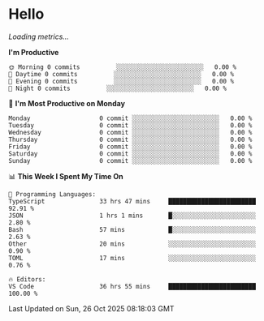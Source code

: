 # Hello

<!-- METRICS:START -->
<p><em>Loading metrics…</em></p>
<!-- METRICS:END -->

<!--START_SECTION:waka-->
**I'm Productive**

```text
🌞 Morning 0 commits          ░░░░░░░░░░░░░░░░░░░░░░░░   0.00 % 
🌆 Daytime 0 commits          ░░░░░░░░░░░░░░░░░░░░░░░░   0.00 % 
🌃 Evening 0 commits          ░░░░░░░░░░░░░░░░░░░░░░░░   0.00 % 
🌙 Night 0 commits          ░░░░░░░░░░░░░░░░░░░░░░░░   0.00 % 
```
📅 **I'm Most Productive on Monday**

```text
Monday                   0 commit ░░░░░░░░░░░░░░░░░░░░░░░░   0.00 % 
Tuesday                  0 commit ░░░░░░░░░░░░░░░░░░░░░░░░   0.00 % 
Wednesday                0 commit ░░░░░░░░░░░░░░░░░░░░░░░░   0.00 % 
Thursday                 0 commit ░░░░░░░░░░░░░░░░░░░░░░░░   0.00 % 
Friday                   0 commit ░░░░░░░░░░░░░░░░░░░░░░░░   0.00 % 
Saturday                 0 commit ░░░░░░░░░░░░░░░░░░░░░░░░   0.00 % 
Sunday                   0 commit ░░░░░░░░░░░░░░░░░░░░░░░░   0.00 % 
```

📊 **This Week I Spent My Time On**

```text
💬 Programming Languages: 
TypeScript               33 hrs 47 mins     ████████████████████████   92.91 % 
JSON                     1 hrs 1 mins       █░░░░░░░░░░░░░░░░░░░░░░░   2.80 % 
Bash                     57 mins            █░░░░░░░░░░░░░░░░░░░░░░░   2.63 % 
Other                    20 mins            ░░░░░░░░░░░░░░░░░░░░░░░░   0.90 % 
TOML                     17 mins            ░░░░░░░░░░░░░░░░░░░░░░░░   0.76 % 

🔥 Editors: 
VS Code                  36 hrs 55 mins     ████████████████████████   100.00 % 
```

 Last Updated on Sun, 26 Oct 2025 08:18:03 GMT
<!--END_SECTION:waka-->
